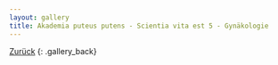 ```yaml
---
layout: gallery
title: Akademia puteus putens - Scientia vita est 5 - Gynäkologie
---
```


[Zurück](..)
{: .gallery_back}
